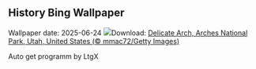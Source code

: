 ## History Bing Wallpaper
Wallpaper date: 2025-06-24
![](https://www.bing.com/th?id=OHR.DelicateArch_EN-GB4483043956_UHD.jpg&w=1000)Download: [Delicate Arch, Arches National Park, Utah, United States (© mmac72/Getty Images)](https://www.bing.com/th?id=OHR.DelicateArch_EN-GB4483043956_UHD.jpg)

Auto get programm by LtgX
